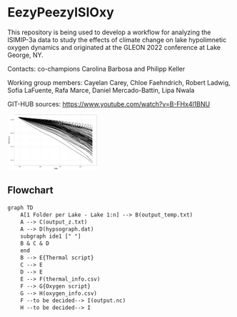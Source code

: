 # EezyPeezyISIOxy

This repository is being used to develop a workflow for analyzing the ISIMIP-3a data to study the effects of climate change on lake hypolimnetic oxygen dynamics and originated at the GLEON 2022 conference at Lake George, NY.

Contacts: co-champions Carolina Barbosa and Philipp Keller

Working group members: Cayelan Carey, Chloe Faehndrich, Robert Ladwig, Sofia LaFuente, Rafa Marce, Daniel Mercado-Battin, Lipa Nwala

GIT-HUB sources:
https://www.youtube.com/watch?v=B-FHx4l1BNU 

<a href="url"><img src="OxygenTest.png" width=40% height=40% ></a>

## Flowchart

```mermaid
graph TD
    A[1 Folder per Lake - Lake 1:n] --> B(output_temp.txt)
    A --> C(output_z.txt)
    A --> D(hypsograph.dat)
    subgraph ide1 [" "]
    B & C & D
    end
    B --> E{Thermal script}
    C --> E
    D --> E
    E --> F(thermal_info.csv)
    F --> G{Oxygen script}
    G --> H(oxygen_info.csv)
    F --to be decided--> I(output.nc)
    H --to be decided--> I

```
